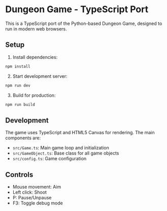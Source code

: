 # Dungeon Game - TypeScript Port

This is a TypeScript port of the Python-based Dungeon Game, designed to run in modern web browsers.

## Setup

1. Install dependencies:
```bash
npm install
```

2. Start development server:
```bash
npm run dev
```

3. Build for production:
```bash
npm run build
```

## Development

The game uses TypeScript and HTML5 Canvas for rendering. The main components are:

- `src/Game.ts`: Main game loop and initialization
- `src/GameObject.ts`: Base class for all game objects
- `src/config.ts`: Game configuration

## Controls

- Mouse movement: Aim
- Left click: Shoot
- P: Pause/Unpause
- F3: Toggle debug mode
